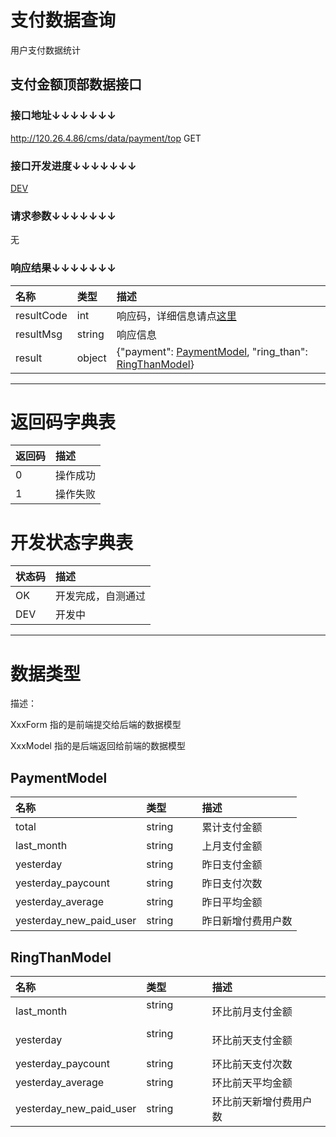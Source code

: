 # 支付数据查询

用户支付数据统计

## 支付金额顶部数据接口

### 接口地址↓↓↓↓↓↓↓

http://120.26.4.86/cms/data/payment/top GET

### 接口开发进度↓↓↓↓↓↓↓

[DEV](#开发状态字典表)

### 请求参数↓↓↓↓↓↓↓

无

### 响应结果↓↓↓↓↓↓↓

| 名称               | 类型               | 描述
| :----------------- | :----------------- | :----------------- 
| resultCode         | int                | 响应码，详细信息请点[这里](#返回码字典表)
| resultMsg          | string             | 响应信息
| result             | object             | {"payment": [PaymentModel](#paymentmodel), "ring_than": [RingThanModel](#ringthanmodel)}

---

# 返回码字典表

| 返回码             | 描述
| :----------------- | :----------------- 
| 0                  | 操作成功
| 1                  | 操作失败

# 开发状态字典表

| 状态码             | 描述
| :----------------- | :----------------- 
| OK                 | 开发完成，自测通过
| DEV                | 开发中

---

# 数据类型

描述：

XxxForm 指的是前端提交给后端的数据模型

XxxModel 指的是后端返回给前端的数据模型

## PaymentModel

| 名称                    | 类型               | 描述
| :---------------------- | :----------------- | :----------------- 
| total                   | string             | 累计支付金额
| last_month              | string             | 上月支付金额
| yesterday               | string             | 昨日支付金额
| yesterday_paycount      | string             | 昨日支付次数
| yesterday_average       | string             | 昨日平均金额
| yesterday_new_paid_user | string             | 昨日新增付费用户数


## RingThanModel

| 名称                    | 类型               | 描述
| :---------------------- | :----------------- | :----------------- 
| last_month              | string             | 环比前月支付金额
| yesterday               | string             | 环比前天支付金额
| yesterday_paycount      | string             | 环比前天支付次数
| yesterday_average       | string             | 环比前天平均金额
| yesterday_new_paid_user | string             | 环比前天新增付费用户数
